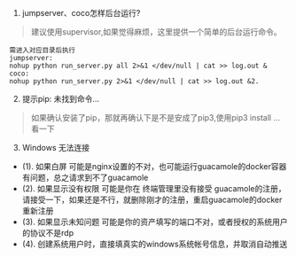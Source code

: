 1. jumpserver、coco怎样后台运行?

> 建议使用supervisor,如果觉得麻烦，这里提供一个简单的后台运行命令。

```
需进入对应目录后执行
jumpserver:
nohup python run_server.py all 2>&1 </dev/null | cat >> log.out &
coco:
nohup python run_server.py 2>&1 </dev/null | cat >> log.out &2.
```

2. 提示pip: 未找到命令...

> 如果确认安装了pip，那就再确认下是不是安成了pip3,使用pip3 install ... 看一下

3. Windows 无法连接

* \(1\). 如果白屏 可能是nginx设置的不对，也可能运行guacamole的docker容器有问题，总之请求到不了guacamole
* \(2\). 如果显示没有权限 可能是你在 终端管理里没有接受 guacamole的注册，请接受一下，如果还是不行，就删除刚才的注册，重启guacamole的docker重新注册
* \(3\). 如果显示未知问题 可能是你的资产填写的端口不对，或者授权的系统用户的协议不是rdp
* \(4\). 创建系统用户时，直接填真实的windows系统帐号信息，并取消自动推送



